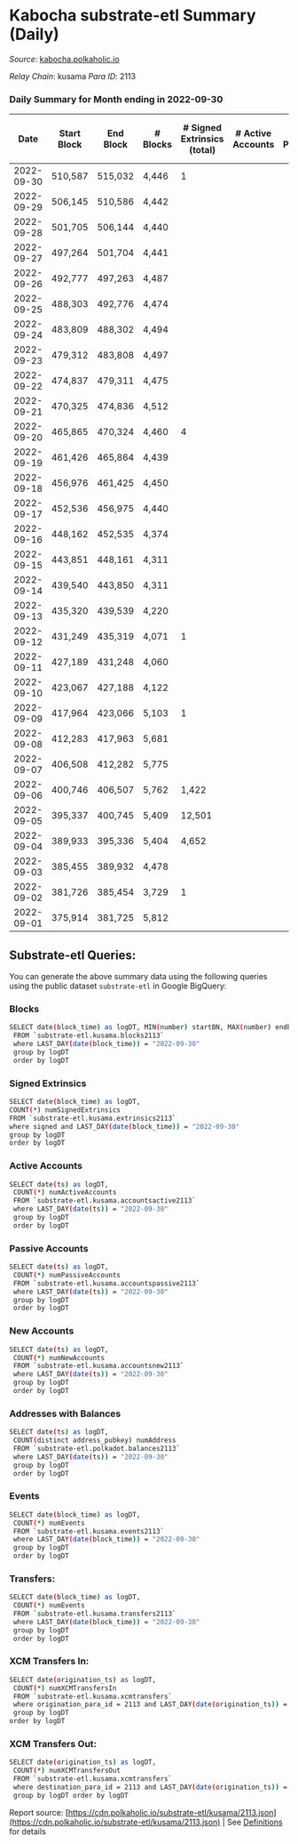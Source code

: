 # Kabocha substrate-etl Summary (Daily)

_Source_: [kabocha.polkaholic.io](https://kabocha.polkaholic.io)

*Relay Chain*: kusama
*Para ID*: 2113



### Daily Summary for Month ending in 2022-09-30


| Date | Start Block | End Block | # Blocks | # Signed Extrinsics (total) | # Active Accounts | # Passive | # New | # Addresses with Balances | # Events | # Transfers | # XCM Transfers In | # XCM Transfers Out | Issues | 
| ---- | ----------- | --------- | -------- | --------------------------- | ----------------- | --------- | ----- | ------------------------- | -------- | ----------- | ------------------ | ------------------- | ------ |
| 2022-09-30 | 510,587 | 515,032 | 4,446 | 1 |  |  |  | 13,216 | 8,910 |   |   |   |  |
| 2022-09-29 | 506,145 | 510,586 | 4,442 |  |  |  |  |  | 8,898 |   |   |   |  |
| 2022-09-28 | 501,705 | 506,144 | 4,440 |  |  |  |  |  | 8,895 |   |   |   |  |
| 2022-09-27 | 497,264 | 501,704 | 4,441 |  |  |  |  |  | 8,897 |   |   |   |  |
| 2022-09-26 | 492,777 | 497,263 | 4,487 |  |  |  |  |  | 8,989 |   |   |   |  |
| 2022-09-25 | 488,303 | 492,776 | 4,474 |  |  |  |  |  | 8,963 |   |   |   |  |
| 2022-09-24 | 483,809 | 488,302 | 4,494 |  |  |  |  |  | 9,003 |   |   |   |  |
| 2022-09-23 | 479,312 | 483,808 | 4,497 |  |  |  |  |  | 9,009 |   |   |   |  |
| 2022-09-22 | 474,837 | 479,311 | 4,475 |  |  |  |  |  | 8,968 |   |   |   |  |
| 2022-09-21 | 470,325 | 474,836 | 4,512 |  |  |  |  |  | 9,039 |   |   |   |  |
| 2022-09-20 | 465,865 | 470,324 | 4,460 | 4 |  |  |  |  | 8,961 |   |   |   |  |
| 2022-09-19 | 461,426 | 465,864 | 4,439 |  |  |  |  | 13,215 | 8,892 |   |   |   |  |
| 2022-09-18 | 456,976 | 461,425 | 4,450 |  |  |  |  | 13,215 | 8,915 |   |   |   |  |
| 2022-09-17 | 452,536 | 456,975 | 4,440 |  |  |  |  | 13,215 | 8,895 |   |   |   |  |
| 2022-09-16 | 448,162 | 452,535 | 4,374 |  |  |  |  | 13,215 | 8,763 |   |   |   |  |
| 2022-09-15 | 443,851 | 448,161 | 4,311 |  |  |  |  | 13,215 | 8,636 |   |   |   |  |
| 2022-09-14 | 439,540 | 443,850 | 4,311 |  |  |  |  | 13,215 | 8,636 |   |   |   |  |
| 2022-09-13 | 435,320 | 439,539 | 4,220 |  |  |  |  | 13,215 | 8,454 |   |   |   |  |
| 2022-09-12 | 431,249 | 435,319 | 4,071 | 1 |  |  |  | 13,215 | 8,165 |   |   |   |  |
| 2022-09-11 | 427,189 | 431,248 | 4,060 |  |  |  |  |  | 8,134 |   |   |   |  |
| 2022-09-10 | 423,067 | 427,188 | 4,122 |  |  |  |  |  | 8,257 |   |   |   |  |
| 2022-09-09 | 417,964 | 423,066 | 5,103 | 1 |  |  |  |  | 10,226 |   |   |   |  |
| 2022-09-08 | 412,283 | 417,963 | 5,681 |  |  |  |  | 13,215 | 11,381 |   |   |   |  |
| 2022-09-07 | 406,508 | 412,282 | 5,775 |  |  |  |  | 13,215 | 11,569 |   |   |   |  |
| 2022-09-06 | 400,746 | 406,507 | 5,762 | 1,422 |  |  |  | 13,215 | 20,568 |   |   |   |  |
| 2022-09-05 | 395,337 | 400,745 | 5,409 | 12,501 |  |  |  | 13,273 | 87,121 |   |   |   |  |
| 2022-09-04 | 389,933 | 395,336 | 5,404 | 4,652 |  |  |  | 13,290 | 39,243 |   |   |   |  |
| 2022-09-03 | 385,455 | 389,932 | 4,478 |  |  |  |  | 13,290 | 8,975 |   |   |   |  |
| 2022-09-02 | 381,726 | 385,454 | 3,729 | 1 |  |  |  | 13,290 | 7,476 |   |   |   |  |
| 2022-09-01 | 375,914 | 381,725 | 5,812 |  |  |  |  | 13,290 | 11,643 |   |   |   |  |

## Substrate-etl Queries:
You can generate the above summary data using the following queries using the public dataset `substrate-etl` in Google BigQuery:

### Blocks
```bash
SELECT date(block_time) as logDT, MIN(number) startBN, MAX(number) endBN, COUNT(*) numBlocks 
 FROM `substrate-etl.kusama.blocks2113`  
 where LAST_DAY(date(block_time)) = "2022-09-30" 
 group by logDT 
 order by logDT
```

### Signed Extrinsics
```bash
SELECT date(block_time) as logDT, 
COUNT(*) numSignedExtrinsics 
FROM `substrate-etl.kusama.extrinsics2113`  
where signed and LAST_DAY(date(block_time)) = "2022-09-30" 
group by logDT 
order by logDT
```

### Active Accounts
```bash
SELECT date(ts) as logDT, 
 COUNT(*) numActiveAccounts 
 FROM `substrate-etl.kusama.accountsactive2113` 
 where LAST_DAY(date(ts)) = "2022-09-30" 
 group by logDT 
 order by logDT
```

### Passive Accounts
```bash
SELECT date(ts) as logDT, 
 COUNT(*) numPassiveAccounts 
 FROM `substrate-etl.kusama.accountspassive2113` 
 where LAST_DAY(date(ts)) = "2022-09-30" 
 group by logDT 
 order by logDT
```

### New Accounts
```bash
SELECT date(ts) as logDT, 
 COUNT(*) numNewAccounts 
 FROM `substrate-etl.kusama.accountsnew2113` 
 where LAST_DAY(date(ts)) = "2022-09-30" 
 group by logDT
 order by logDT
```

### Addresses with Balances
```bash
SELECT date(ts) as logDT,
 COUNT(distinct address_pubkey) numAddress 
 FROM `substrate-etl.polkadot.balances2113` 
 where LAST_DAY(date(ts)) = "2022-09-30" 
 group by logDT 
 order by logDT
```

### Events
```bash
SELECT date(block_time) as logDT, 
 COUNT(*) numEvents 
 FROM `substrate-etl.kusama.events2113` 
 where LAST_DAY(date(block_time)) = "2022-09-30" 
 group by logDT 
 order by logDT
```

### Transfers:
```bash
SELECT date(block_time) as logDT, 
 COUNT(*) numEvents 
 FROM `substrate-etl.kusama.transfers2113` 
 where LAST_DAY(date(block_time)) = "2022-09-30" 
 group by logDT 
 order by logDT
```

### XCM Transfers In:
```bash
SELECT date(origination_ts) as logDT, 
 COUNT(*) numXCMTransfersIn 
 FROM `substrate-etl.kusama.xcmtransfers` 
 where origination_para_id = 2113 and LAST_DAY(date(origination_ts)) = "2022-09-30" 
 group by logDT 
order by logDT
```

### XCM Transfers Out:
```bash
SELECT date(origination_ts) as logDT, 
 COUNT(*) numXCMTransfersOut 
 FROM `substrate-etl.kusama.xcmtransfers` 
 where destination_para_id = 2113 and LAST_DAY(date(origination_ts)) = "2022-09-30" 
 group by logDT order by logDT
```


Report source: [https://cdn.polkaholic.io/substrate-etl/kusama/2113.json](https://cdn.polkaholic.io/substrate-etl/kusama/2113.json) | See [Definitions](/DEFINITIONS.md) for details
